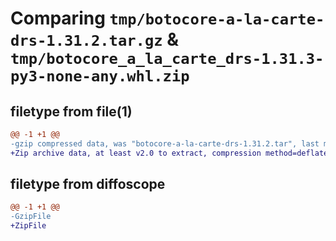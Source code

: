 # Comparing `tmp/botocore-a-la-carte-drs-1.31.2.tar.gz` & `tmp/botocore_a_la_carte_drs-1.31.3-py3-none-any.whl.zip`

## filetype from file(1)

```diff
@@ -1 +1 @@
-gzip compressed data, was "botocore-a-la-carte-drs-1.31.2.tar", last modified: Wed Jul 12 01:44:31 2023, max compression
+Zip archive data, at least v2.0 to extract, compression method=deflate
```

## filetype from diffoscope

```diff
@@ -1 +1 @@
-GzipFile
+ZipFile
```

